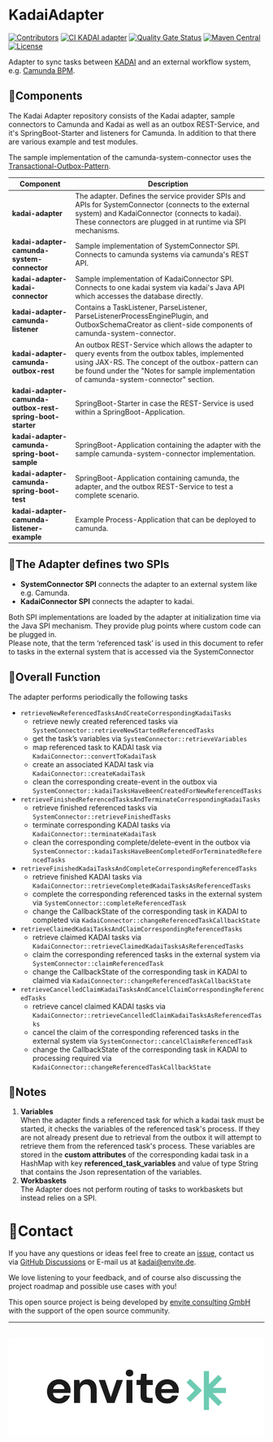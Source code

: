 # KadaiAdapter

[![Contributors](https://img.shields.io/github/contributors/kadai-io/KadaiAdapter.svg)](https://github.com/kadai-io/KadaiAdapter/graphs/contributors)
[![CI KADAI adapter](https://github.com/kadai-io/KadaiAdapter/actions/workflows/continuous-integration.yml/badge.svg)](https://github.com/kadai-io/KadaiAdapter/actions/workflows/continuous-integration.yml)
[![Quality Gate Status](https://sonarcloud.io/api/project_badges/measure?project=kadai-io_KadaiAdapter&metric=alert_status)](https://sonarcloud.io/summary/new_code?id=kadai-io_KadaiAdapter)
[![Maven Central](https://img.shields.io/maven-central/v/io.kadai/kadai-adapter.svg)](https://central.sonatype.com/artifact/io.kadai/kadai-adapter)
[![License](http://img.shields.io/:license-apache-blue.svg)](http://www.apache.org/licenses/LICENSE-2.0.html)

Adapter to sync tasks between [KADAI](https://github.com/kadai-io/kadai) and an external workflow
system, e.g. [Camunda BPM](https://camunda.com/).

## 🧫Components

The Kadai Adapter repository consists of the Kadai adapter, sample connectors to Camunda and Kadai
as well as
an outbox REST-Service, and it's SpringBoot-Starter and listeners for Camunda. In addition to that
there are various
example and test modules.

The sample implementation of the camunda-system-connector uses
the [Transactional-Outbox-Pattern](https://microservices.io/patterns/data/transactional-outbox.html).

| **Component**                                             | **Description**                                                                                                                                                                                                                                   |
|-----------------------------------------------------------|---------------------------------------------------------------------------------------------------------------------------------------------------------------------------------------------------------------------------------------------------|
| **kadai-adapter**                                         | The adapter. Defines the service provider SPIs and APIs for SystemConnector (connects to the external system) and KadaiConnector (connects to kadai). These connectors are plugged in at runtime via SPI mechanisms.                              |
| **kadai-adapter-camunda-system-connector**                | Sample implementation of SystemConnector SPI. Connects to camunda systems via camunda's REST API.                                                                                                                                                 |
| **kadai-adapter-kadai-connector**                         | Sample implementation of KadaiConnector SPI. Connects to one kadai system via kadai's Java API which accesses the database directly.                                                                                                              |
| **kadai-adapter-camunda-listener**                        | Contains a TaskListener, ParseListener, ParseListenerProcessEnginePlugin, and OutboxSchemaCreator as client-side components of camunda-system-connector.                                                                                          |
| **kadai-adapter-camunda-outbox-rest**                     | An outbox REST-Service which allows the adapter to query events from the outbox tables, implemented using JAX-RS. The concept of the outbox-pattern can be found under the "Notes for sample implementation of camunda-system-connector" section. |
| **kadai-adapter-camunda-outbox-rest-spring-boot-starter** | SpringBoot-Starter in case the REST-Service is used within a SpringBoot-Application.                                                                                                                                                              |
| **kadai-adapter-camunda-spring-boot-sample**              | SpringBoot-Application containing the adapter with the sample camunda-system-connector implementation.                                                                                                                                            |
| **kadai-adapter-camunda-spring-boot-test**                | SpringBoot-Application containing camunda, the adapter, and the outbox REST-Service to test a complete scenario.                                                                                                                                  |
| **kadai-adapter-camunda-listener-example**                | Example Process-Application that can be deployed to camunda.                                                                                                                                                                                      |

## 🔗The Adapter defines two SPIs

- **SystemConnector SPI** connects the adapter to an external system like e.g. Camunda.
- **KadaiConnector SPI** connects the adapter to kadai.

Both SPI implementations are loaded by the adapter at initialization time via the Java SPI
mechanism. They provide plug
points where custom code can be plugged in.\
Please note, that the term ‘referenced task’ is used in this document to refer to tasks in the
external system that is
accessed via the SystemConnector

## 🔎Overall Function

The adapter performs periodically the following tasks

* `retrieveNewReferencedTasksAndCreateCorrespondingKadaiTasks`
    * retrieve newly created referenced tasks via
      `SystemConnector::retrieveNewStartedReferencedTasks`
    * get the task’s variables via `SystemConnector::retrieveVariables`
    * map referenced task to KADAI task via `KadaiConnector::convertToKadaiTask`
    * create an associated KADAI task via `KadaiConnector::createKadaiTask`
    * clean the corresponding create-event in the outbox via
      `SystemConnector::kadaiTasksHaveBeenCreatedForNewReferencedTasks`
* `retrieveFinishedReferencedTasksAndTerminateCorrespondingKadaiTasks`
    * retrieve finished referenced tasks via `SystemConnector::retrieveFinishedTasks`
    * terminate corresponding KADAI tasks via `KadaiConnector::terminateKadaiTask`
    * clean the corresponding complete/delete-event in the outbox via
      `SystemConnector::kadaiTasksHaveBeenCompletedForTerminatedReferencedTasks`
* `retrieveFinishedKadaiTasksAndCompleteCorrespondingReferencedTasks`
    * retrieve finished KADAI tasks via
      `KadaiConnector::retrieveCompletedKadaiTasksAsReferencedTasks`
    * complete the corresponding referenced tasks in the external system via
      `SystemConnector::completeReferencedTask`
    * change the CallbackState of the corresponding task in KADAI to completed via
      `KadaiConnector::changeReferencedTaskCallbackState`
* `retrieveClaimedKadaiTasksAndClaimCorrespondingReferencedTasks`
    * retrieve claimed KADAI tasks via `KadaiConnector::retrieveClaimedKadaiTasksAsReferencedTasks`
    * claim the corresponding referenced tasks in the external system via
      ``SystemConnector::claimReferencedTask``
    * change the CallbackState of the corresponding task in KADAI to claimed via
      `KadaiConnector::changeReferencedTaskCallbackState`
* `retrieveCancelledClaimKadaiTasksAndCancelClaimCorrespondingReferencedTasks`
    * retrieve cancel claimed KADAI tasks via
      `KadaiConnector::retrieveCancelledClaimKadaiTasksAsReferencedTasks`
    * cancel the claim of the corresponding referenced tasks in the external system via
      `SystemConnector::cancelClaimReferencedTask`
    * change the CallbackState of the corresponding task in KADAI to processing required via
      `KadaiConnector::changeReferencedTaskCallbackState`

## 📓Notes

1. **Variables** \
   When the adapter finds a referenced task for which a kadai task must be started, it checks the
   variables of the
   referenced task's process. If they are not already present due to retrieval from the outbox it
   will attempt to
   retrieve them from the referenced task's process.
   These variables are stored in the **custom attributes** of the corresponding kadai task in a
   HashMap with key **referenced_task_variables** and value of type String that contains the Json
   representation of
   the variables.
2. **Workbaskets** \
   The Adapter does not perform routing of tasks to workbaskets but instead relies on a SPI.

# 📨Contact

If you have any questions or ideas feel free to create
an [issue](https://github.com/kadai-io/kadai/issues),
contact us via [GitHub Discussions](https://github.com/kadai-io/kadai/discussions)
or E-mail us at [kadai@envite.de](mailto:kadai@envite.de).

We love listening to your feedback, and of course also discussing the project roadmap and possible
use cases with you!

This open source project is being developed by [envite consulting GmbH](https://www.envite.de/)
with the support of the open source community.

---
[![envite consulting GmbH](docs/images/envite-black.png)](https://envite.de/)
---